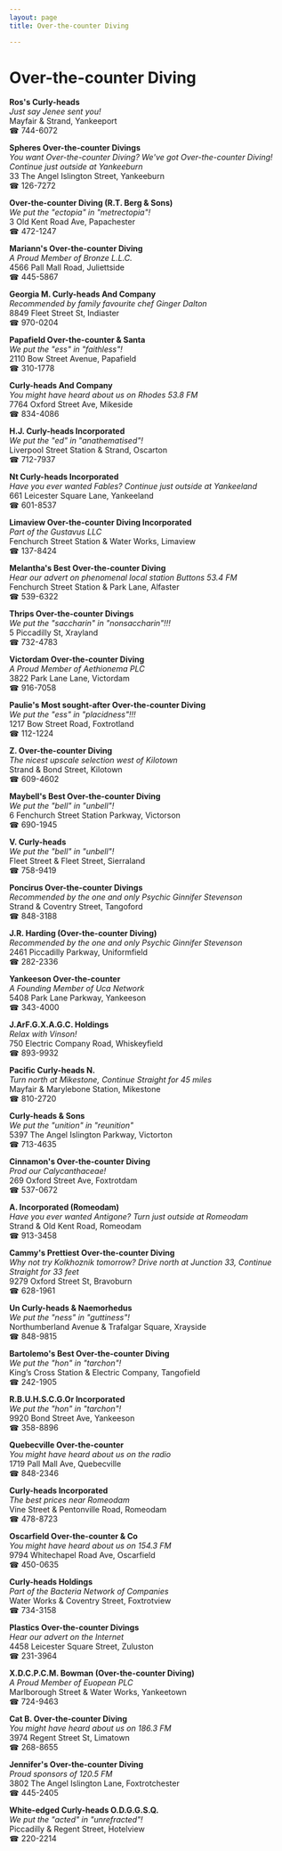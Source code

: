 ```yaml
---
layout: page 
title: Over-the-counter Diving

---
```



# Over-the-counter Diving


 **Ros's Curly-heads**  
_Just say Jenee sent you!_  
Mayfair & Strand, Yankeeport  
☎ 744-6072

**Spheres Over-the-counter Divings**  
_You want Over-the-counter Diving? We've got Over-the-counter Diving! 
Continue just outside at Yankeeburn_  
33 The Angel Islington Street, Yankeeburn  
☎ 126-7272

**Over-the-counter Diving (R.T. Berg & Sons)**  
_We put the "ectopia" in "metrectopia"!_  
3 Old Kent Road Ave, Papachester  
☎ 472-1247

**Mariann's Over-the-counter Diving**  
_A Proud Member of Bronze L.L.C._  
4566 Pall Mall Road, Juliettside  
☎ 445-5867

**Georgia M. Curly-heads And Company**  
_Recommended by family favourite chef Ginger Dalton_  
8849 Fleet Street St, Indiaster  
☎ 970-0204

**Papafield Over-the-counter & Santa**  
_We put the "ess" in "faithless"!_  
2110 Bow Street Avenue, Papafield  
☎ 310-1778

**Curly-heads And Company**  
_You might have heard about us on Rhodes 53.8 FM_  
7764 Oxford Street Ave, Mikeside  
☎ 834-4086

**H.J. Curly-heads Incorporated**  
_We put the "ed" in "anathematised"!_  
Liverpool Street Station & Strand, Oscarton  
☎ 712-7937

**Nt Curly-heads Incorporated**  
_Have you ever wanted Fables? 
Continue just outside at Yankeeland_  
661 Leicester Square Lane, Yankeeland  
☎ 601-8537

**Limaview Over-the-counter Diving Incorporated**  
_Part of the Gustavus LLC_  
Fenchurch Street Station & Water Works, Limaview  
☎ 137-8424

**Melantha's Best Over-the-counter Diving**  
_Hear our advert on phenomenal local station Buttons 53.4 FM_  
Fenchurch Street Station & Park Lane, Alfaster  
☎ 539-6322

**Thrips Over-the-counter Divings**  
_We put the "saccharin" in "nonsaccharin"!!!_  
5 Piccadilly St, Xrayland  
☎ 732-4783

**Victordam Over-the-counter Diving**  
_A Proud Member of Aethionema PLC_  
3822 Park Lane Lane, Victordam  
☎ 916-7058

**Paulie's Most sought-after Over-the-counter Diving**  
_We put the "ess" in "placidness"!!!_  
1217 Bow Street Road, Foxtrotland  
☎ 112-1224

**Z. Over-the-counter Diving**  
_The nicest upscale selection west of Kilotown_  
Strand & Bond Street, Kilotown  
☎ 609-4602

**Maybell's Best Over-the-counter Diving**  
_We put the "bell" in "unbell"!_  
6 Fenchurch Street Station Parkway, Victorson  
☎ 690-1945

**V. Curly-heads**  
_We put the "bell" in "unbell"!_  
Fleet Street & Fleet Street, Sierraland  
☎ 758-9419

**Poncirus Over-the-counter Divings**  
_Recommended by the one and only Psychic Ginnifer Stevenson_  
Strand & Coventry Street, Tangoford  
☎ 848-3188

**J.R. Harding (Over-the-counter Diving)**  
_Recommended by the one and only Psychic Ginnifer Stevenson_  
2461 Piccadilly Parkway, Uniformfield  
☎ 282-2336

**Yankeeson Over-the-counter**  
_A Founding Member of Uca Network_  
5408 Park Lane Parkway, Yankeeson  
☎ 343-4000

**J.ArF.G.X.A.G.C. Holdings**  
_Relax with Vinson!_  
750 Electric Company Road, Whiskeyfield  
☎ 893-9932

**Pacific Curly-heads N.**  
_Turn north at Mikestone, Continue Straight for 45 miles_  
Mayfair & Marylebone Station, Mikestone  
☎ 810-2720

**Curly-heads & Sons**  
_We put the "unition" in "reunition"_  
5397 The Angel Islington Parkway, Victorton  
☎ 713-4635

**Cinnamon's Over-the-counter Diving**  
_Prod our Calycanthaceae!_  
269 Oxford Street Ave, Foxtrotdam  
☎ 537-0672

**A. Incorporated (Romeodam)**  
_Have you ever wanted Antigone? 
Turn just outside at Romeodam_  
Strand & Old Kent Road, Romeodam  
☎ 913-3458

**Cammy's Prettiest Over-the-counter Diving**  
_Why not try Kolkhoznik tomorrow? 
Drive north at Junction 33, Continue Straight for 33 feet_  
9279 Oxford Street St, Bravoburn  
☎ 628-1961

**Un Curly-heads & Naemorhedus**  
_We put the "ness" in "guttiness"!_  
Northumberland Avenue & Trafalgar Square, Xrayside  
☎ 848-9815

**Bartolemo's Best Over-the-counter Diving**  
_We put the "hon" in "tarchon"!_  
King’s Cross Station & Electric Company, Tangofield  
☎ 242-1905

**R.B.U.H.S.C.G.Or Incorporated**  
_We put the "hon" in "tarchon"!_  
9920 Bond Street Ave, Yankeeson  
☎ 358-8896

**Quebecville Over-the-counter**  
_You might have heard about us on the radio_  
1719 Pall Mall Ave, Quebecville  
☎ 848-2346

**Curly-heads Incorporated**  
_The best prices near Romeodam_  
Vine Street & Pentonville Road, Romeodam  
☎ 478-8723

**Oscarfield Over-the-counter & Co**  
_You might have heard about us on 154.3 FM_  
9794 Whitechapel Road Ave, Oscarfield  
☎ 450-0635

**Curly-heads Holdings**  
_Part of the Bacteria Network of Companies_  
Water Works & Coventry Street, Foxtrotview  
☎ 734-3158

**Plastics Over-the-counter Divings**  
_Hear our advert on the Internet_  
4458 Leicester Square Street, Zuluston  
☎ 231-3964

**X.D.C.P.C.M. Bowman (Over-the-counter Diving)**  
_A Proud Member of Euopean PLC_  
Marlborough Street & Water Works, Yankeetown  
☎ 724-9463

**Cat B. Over-the-counter Diving**  
_You might have heard about us on 186.3 FM_  
3974 Regent Street St, Limatown  
☎ 268-8655

**Jennifer's Over-the-counter Diving**  
_Proud sponsors of 120.5 FM_  
3802 The Angel Islington Lane, Foxtrotchester  
☎ 445-2405

**White-edged Curly-heads O.D.G.G.S.Q.**  
_We put the "acted" in "unrefracted"!_  
Piccadilly & Regent Street, Hotelview  
☎ 220-2214

